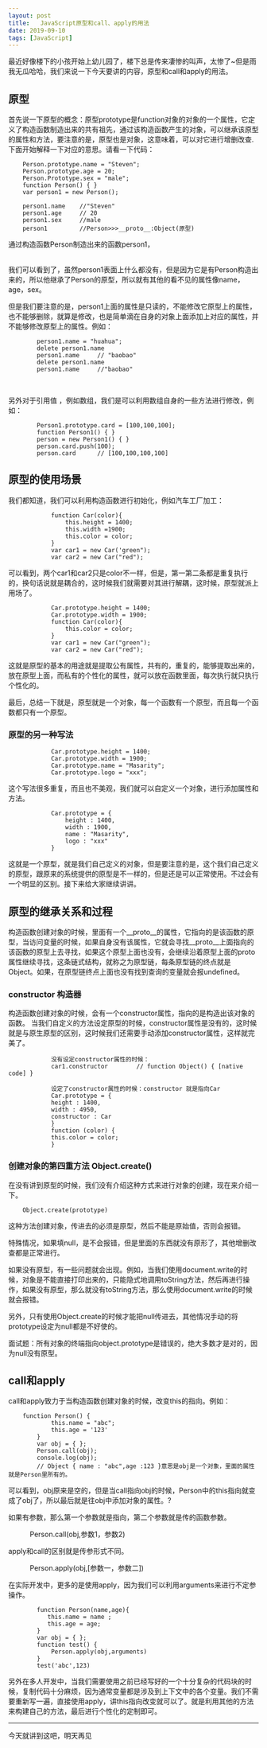```yaml
---
layout: post
title:   JavaScript原型和call、apply的用法
date: 2019-09-10
tags: [JavaScript]
---
```

最近好像楼下的小孩开始上幼儿园了，楼下总是传来凄惨的叫声，太惨了~但是雨我无瓜哈哈，我们来说一下今天要讲的内容，原型和call和apply的用法。

## 原型

首先说一下原型的概念：原型prototype是function对象的对象的一个属性，它定义了构造函数制造出来的共有祖先，通过该构造函数产生的对象，可以继承该原型的属性和方法，要注意的是，原型也是对象，这意味着，可以对它进行增删改查.下面开始解释一下对应的意思。请看一下代码：

        Person.prototype.name = "Steven";
        Person.prototype.age = 20;
        Person.Prototype.sex = "male";
        function Person() { }
        var person1 = new Person();

        person1.name    //"Steven"
        person1.age     // 20
        person1.sex     //male
        person1         //Person>>>__proto__:Object(原型)


通过构造函数Person制造出来的函数person1，                                                                  



我们可以看到了，虽然person1表面上什么都没有，但是因为它是有Person构造出来的，所以他继承了Person的原型，所以就有其他的看不见的属性像name，age，sex。

但是我们要注意的是，person1上面的属性是只读的，不能修改它原型上的属性，也不能够删除，就算是修改，也是简单滴在自身的对象上面添加上对应的属性，并不能够修改原型上的属性。例如：

            person1.name = "huahua";
            delete person1.name 
            person1.name     // "baobao"
            delete person1.name 
            person1.name     //"baobao"
       
        
另外对于引用值 ，例如数组，我们是可以利用数组自身的一些方法进行修改，例如：

            Person1.prototype.card = [100,100,100];
            function Person1() { }
            person = new Person1() { }
            person.card.push(100);
            person.card      // [100,100,100,100]

   
   
## 原型的使用场景

我们都知道，我们可以利用构造函数进行初始化，例如汽车工厂加工：

                function Car(color){
                    this.height = 1400;
                    this.width =1900;
                    this.color = color;
                }
                var car1 = new Car('green");
                var car2 = new Car("red");


可以看到，两个car1和car2只是color不一样，但是，第一第二条都是重复执行的，换句话说就是耦合的，这时候我们就需要对其进行解耦，这时候，原型就派上用场了。

                Car.prototype.height = 1400;
                Car.prototype.width = 1900;
                function Car(color){
                    this.color = color;
                }
                var car1 = new Car("green");
                var car2 = new Car("red");


这就是原型的基本的用途就是提取公有属性，共有的，重复的，能够提取出来的，放在原型上面，而私有的个性化的属性，就可以放在函数里面，每次执行就只执行个性化的。

最后，总结一下就是，原型就是一个对象，每一个函数有一个原型，而且每一个函数都只有一个原型。

### 原型的另一种写法

                Car.prototype.height = 1400;
                Car.prototype.width = 1900;
                Car.prototype.name = "Masarity";
                Car.prototype.logo = "xxx";

这个写法很多重复，而且也不美观，我们就可以自定义一个对象，进行添加属性和方法。

                Car.prototype = {
                    height : 1400,
                    width : 1900,
                    name : "Masarity",
                    logo : "xxx"
                }


这就是一个原型，就是我们自己定义的对象，但是要注意的是，这个我们自己定义的原型，跟原来的系统提供的原型是不一样的，但是还是可以正常使用。不过会有一个明显的区别。接下来给大家继续讲讲。

## 原型的继承关系和过程

构造函数创建对象的时候，里面有一个__proto__的属性，它指向的是该函数的原型，当访问变量的时候，如果自身没有该属性，它就会寻找__proto__上面指向的该函数的原型上去寻找，如果这个原型上面也没有，会继续沿着原型上面的proto属性继续寻找，这条链式结构，就称之为原型链，每条原型链的终点就是Object。如果，在原型链终点上面也没有找到查询的变量就会报undefined。

### constructor 构造器

构造函数创建对象的时候，会有一个constructor属性，指向的是构造出该对象的函数。
当我们自定义的方法设定原型的时候，constructor属性是没有的，这时候就是与原生原型的区别，这时候我们还需要手动添加constructor属性，这样就完美了。

                没有设定constructor属性的时候：
                car1.constructor        // function Object() { [native code] }

                设定了constructor属性的时候：constructor 就是指向Car
                Car.prototype = {
                height : 1400,
                width : 4950,
                constructor : Car
                }
                function (color) {
                this.color = color;
                }

### 创建对象的第四重方法 Object.create()

在没有讲到原型的时候，我们没有介绍这种方式来进行对象的创建，现在来介绍一下。

        Object.create(prototype)

这种方法创建对象，传进去的必须是原型，然后不能是原始值，否则会报错。

特殊情况，如果填null，是不会报错，但是里面的东西就没有原形了，其他增删改查都是正常进行。

如果没有原型，有一些问题就会出现。例如，当我们使用document.write的时候，对象是不能直接打印出来的，只能隐式地调用toString方法，然后再进行操作，如果没有原型，那么就没有toString方法，那么使用document.write的时候就会报错。

另外，只有使用Object.create的时候才能把null传进去，其他情况手动的将prototype设定为null都是不好使的。

面试题：所有对象的终端指向object.prototype是错误的，绝大多数才是对的，因为null没有原型。






## call和apply

call和apply致力于当构造函数创建对象的时候，改变this的指向。例如：

        function Person() {
                this.name = "abc";
                this.age = '123'
            }
            var obj = { };
            Person.call(obj);
            console.log(obj);  
            // Object { name : "abc",age :123 }意思是obj是一个对象，里面的属性就是Person里所有的。
可以看到，obj原来是空的，但是当call指向obj的时候，Person中的this指向就变成了obj了，所以最后就是往obj中添加对象的属性。?

如果有参数，那么第一个参数就是指向，第二个参数就是传的函数参数。

            Person.call(obj,参数1，参数2)

apply和call的区别就是传参形式不同。

            Person.apply(obj,[参数一，参数二])

在实际开发中，更多的是使用apply，因为我们可以利用arguments来进行不定参操作。

            function Person(name,age){
               this.name = name ;
               this.age = age;
            }
            var obj = { };
            function test() {
                Person.apply(obj,arguments)
            }
            test('abc',123)

另外在多人开发中，当我们需要使用之前已经写好的一个十分复杂的代码块的时候，复制代码十分麻烦，因为通常变量都是涉及到上下文中的各个变量。我们不需要重新写一遍，直接使用apply，讲this指向改变就可以了。就是利用其他的方法来构建自己的方法，最后进行个性化的定制即可。

---
今天就讲到这吧，明天再见

